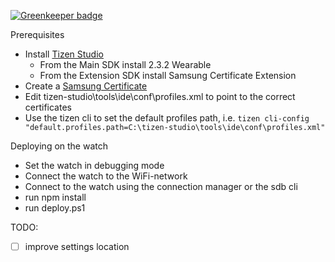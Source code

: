 [![Greenkeeper badge](https://badges.greenkeeper.io/rovale/react-tizen-watch.svg)](https://greenkeeper.io/)

Prerequisites
- Install [Tizen Studio](https://developer.tizen.org/)
  - From the Main SDK install 2.3.2 Wearable
  - From the Extension SDK install Samsung Certificate Extension
- Create a [Samsung Certificate](http://developer.samsung.com/z/develop/getting-certificates/create)
- Edit tizen-studio\tools\ide\conf\profiles.xml to point to the correct certificates
- Use the tizen cli to set the default profiles path, i.e. `tizen cli-config "default.profiles.path=C:\tizen-studio\tools\ide\conf\profiles.xml"`

Deploying on the watch
- Set the watch in debugging mode
- Connect the watch to the WiFi-network
- Connect to the watch using the connection manager or the sdb cli
- run npm install
- run deploy.ps1

TODO:
  - [ ] improve settings location
